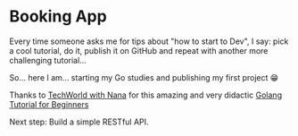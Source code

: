 # Booking App
Every time someone asks me for tips about "how to start to Dev", I say: pick a cool tutorial, do it, publish it on GitHub and repeat with another more challenging tutorial...

So... here I am... starting my Go studies and publishing my first project 😁

Thanks to [TechWorld with Nana](https://www.youtube.com/@TechWorldwithNana) for this amazing and very didactic [Golang Tutorial for Beginners](https://www.youtube.com/watch?v=yyUHQIec83I&)

Next step: Build a simple RESTful API.